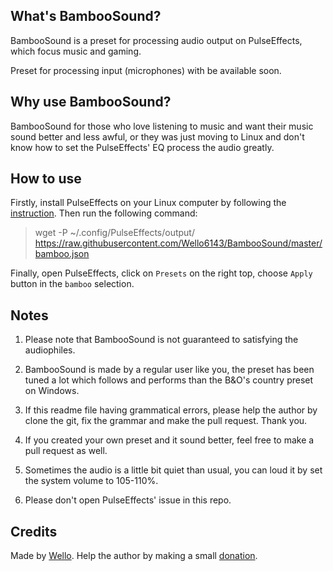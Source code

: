 
## What's BambooSound?

BambooSound is a preset for processing audio output on PulseEffects, which focus music and gaming.

Preset for processing input (microphones) with be available soon.

## Why use BambooSound?

BambooSound for those who love listening to music and want their music sound better and less awful, or they was just moving to Linux and don't know how to set the PulseEffects' EQ process the audio greatly.

## How to use

Firstly, install PulseEffects on your Linux computer by following the [instruction](https://github.com/wwmm/pulseeffects/#installation).  Then run the following command:

> wget -P ~/.config/PulseEffects/output/ https://raw.githubusercontent.com/Wello6143/BambooSound/master/bamboo.json

Finally, open PulseEffects, click on `Presets` on the right top, choose `Apply` button in the `bamboo` selection.

## Notes

1. Please note that BambooSound is not guaranteed to satisfying the audiophiles.

2. BambooSound is made by a regular user like you, the preset has been tuned a lot which follows and performs than the B&O's country preset on Windows.

3. If this readme file having grammatical errors, please help the author by clone the git, fix the grammar and make the pull request. Thank you.

4. If you created your own preset and it sound better, feel free to make a pull request as well.

5. Sometimes the audio is a little bit quiet than usual, you can loud it by set the system volume to 105-110%.

6. Please don't open PulseEffects' issue in this repo.

## Credits

Made by [Wello](https://github.com/wello6143). Help the author by making a small [donation](https://paypal.me/wello6143).
